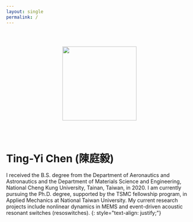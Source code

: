 ```yaml
---
layout: single
permalink: /
---
```


<center><img src="https://i.imgur.com/gVcnSDg.png" style="margin: 3em;" width="200"></center>

# Ting-Yi Chen (陳庭毅)
I received the B.S. degree from the Department of Aeronautics and Astronautics and the Department of Materials Science and Engineering, National Cheng Kung University, Tainan, Taiwan, in 2020. I am currently pursuing the Ph.D. degree, supported by the TSMC fellowship program, in Applied Mechanics at National Taiwan University. My current research projects include nonlinear dynamics in MEMS and event-driven acoustic resonant switches (resoswitches).
{: style="text-align: justify;"}